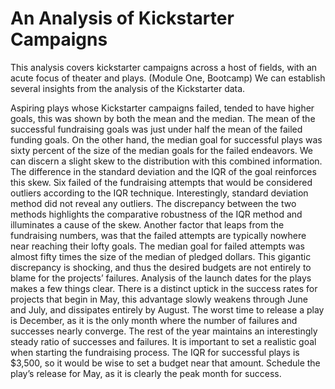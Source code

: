 # An Analysis of Kickstarter Campaigns
This analysis covers kickstarter campaigns across a host of fields, with an acute focus of theater and plays. (Module One, Bootcamp)
We can establish several insights from the analysis of the Kickstarter data.
  
  Aspiring plays whose Kickstarter campaigns failed, tended to have higher goals, this was shown by both the mean and the median. The mean of the successful fundraising goals was just under half the mean of the failed funding goals. On the other hand, the median goal for successful plays was sixty percent of the size of the median goals for the failed endeavors. We can discern a slight skew to the distribution with this combined information. The difference in the standard deviation and the IQR of the goal reinforces this skew. Six failed of the fundraising attempts that would be considered outliers according to the IQR technique. Interestingly, standard deviation method did not reveal any outliers. The discrepancy between the two methods highlights the comparative robustness of the IQR method and illuminates a cause of the skew. Another factor that leaps from the fundraising numbers, was that the failed attempts are typically nowhere near reaching their lofty goals. The median goal for failed attempts was almost fifty times the size of the median of pledged dollars. This gigantic discrepancy is shocking, and thus the desired budgets are not entirely to blame for the projects’ failures.
  Analysis of the launch dates for the plays makes a few things clear.  There is a distinct uptick in the success rates for projects that begin in May, this advantage slowly weakens through June and July, and dissipates entirely by August. The worst time to release a play is December, as it is the only month where the number of failures and successes nearly converge. The rest of the year maintains an interestingly steady ratio of successes and failures.
  It is important to set a realistic goal when starting the fundraising process. The IQR for successful plays is $3,500, so it would be wise to set a budget near that amount. Schedule the play’s release for May, as it is clearly the peak month for success.
